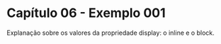 # Capítulo 06 - Exemplo 001
 Explanação sobre os valores da propriedade display: o inline e o block.
